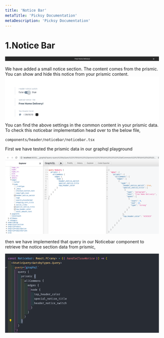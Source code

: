 ```yaml
---
title: 'Notice Bar'
metaTitle: 'Picksy Documentation'
metaDescription: 'Picksy Documentation'
---
```


# **1.Notice Bar**

![](../assets/notice-1.png)

We have added a small notice section. The content comes from the prismic. You can show and hide this notice from your prismic content.
![](../assets/prismic-notice.png)You can find the above settings in the common content in your prismic data. To check this noticebar implementation head over to the below file,

```
components/header/noticebar/noticebar.tsx
```

First we have tested the prismic data in our graphql playground

![](../assets/notice-playground.png)

then we have implemented that query in our Noticebar component to retrieve the notice section data from prismic,

![](../assets/notice-query.png)

